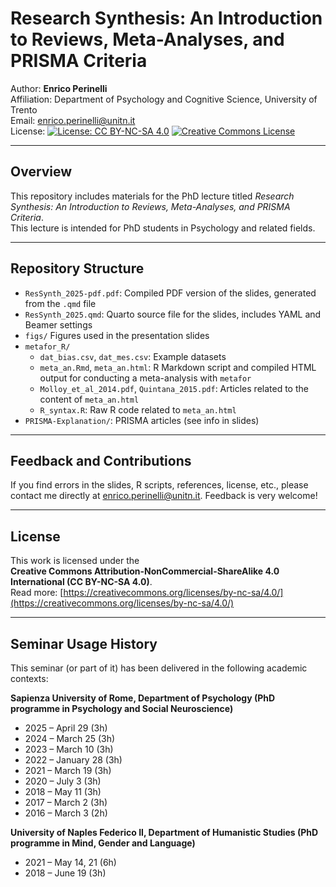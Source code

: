 # Research Synthesis: An Introduction to Reviews, Meta-Analyses, and PRISMA Criteria

Author: **Enrico Perinelli**  
Affiliation: Department of Psychology and Cognitive Science, University of Trento  
Email: enrico.perinelli@unitn.it  
License: [![License: CC BY-NC-SA 4.0](https://img.shields.io/badge/License-CC%20BY--NC--SA%204.0-lightgrey.svg)](https://creativecommons.org/licenses/by-nc-sa/4.0/)
[![Creative Commons License](https://licensebuttons.net/l/by-nc-sa/4.0/88x31.png)](https://creativecommons.org/licenses/by-nc-sa/4.0/)

---

## Overview

This repository includes materials for the PhD lecture titled *Research Synthesis: An Introduction to Reviews, Meta-Analyses, and PRISMA Criteria*.  
This lecture is intended for PhD students in Psychology and related fields.

---

## Repository Structure

- `ResSynth_2025-pdf.pdf`: Compiled PDF version of the slides, generated from the `.qmd` file
- `ResSynth_2025.qmd`: Quarto source file for the slides, includes YAML and Beamer settings
- `figs/` Figures used in the presentation slides  
- `metafor_R/`
    - `dat_bias.csv`, `dat_mes.csv`: Example datasets
    - `meta_an.Rmd`, `meta_an.html`: R Markdown script and compiled HTML output for conducting a meta-analysis with `metafor`
    - `Molloy_et_al_2014.pdf`, `Quintana_2015.pdf`: Articles related to the content of `meta_an.html`
    - `R_syntax.R`: Raw R code related to `meta_an.html`
- `PRISMA-Explanation/`: PRISMA articles (see info in slides)

---

## Feedback and Contributions

If you find errors in the slides, R scripts, references, license, etc., please contact me directly at [enrico.perinelli@unitn.it](mailto:enrico.perinelli@unitn.it).
Feedback is very welcome!

---

## License

This work is licensed under the  
**Creative Commons Attribution-NonCommercial-ShareAlike 4.0 International (CC BY-NC-SA 4.0)**.  
Read more: [https://creativecommons.org/licenses/by-nc-sa/4.0/](https://creativecommons.org/licenses/by-nc-sa/4.0/)

---

## Seminar Usage History

This seminar (or part of it) has been delivered in the following academic contexts:

**Sapienza University of Rome, Department of Psychology (PhD programme in Psychology and Social Neuroscience)**

- 2025 – April 29 (3h)
- 2024 – March 25 (3h)
- 2023 – March 10 (3h)
- 2022 – January 28 (3h)
- 2021 – March 19 (3h)
- 2020 – July 3 (3h)
- 2018 – May 11 (3h)
- 2017 – March 2 (3h)
- 2016 – March 3 (2h)

**University of Naples Federico II, Department of Humanistic Studies (PhD programme in Mind, Gender and Language)**

- 2021 – May 14, 21 (6h)
- 2018 – June 19 (3h)